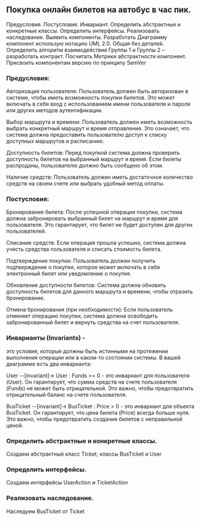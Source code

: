 ## Покупка онлайн билетов на автобус в час пик.
Предусловия.
Постусловия.
Инвариант.
Определить абстрактные и конкретные классы.
Определить интерфейсы.
Реализовать наследование.
Выявить компоненты.
Разработать Диаграмму компонент использую нотацию UML 2.0. Общая без деталей.
Определить алгоритм взаимодействия Группы 1 и Группы 2 – разработать контракт.
Посчитать Метрики абстрактности компонент.
Присвоить компонентам версию по принципу SemVer

### Предусловия:

Авторизация пользователя: Пользователь должен быть авторизован в системе, чтобы иметь возможность покупки билетов. Это может включать в себя вход с использованием имени пользователя и пароля или других методов аутентификации.

Выбор маршрута и времени: Пользователь должен иметь возможность выбрать конкретный маршрут и время отправления. Это означает, что система должна предоставить пользователю доступ к списку доступных маршрутов и расписанию.

Доступность билетов: Перед покупкой система должна проверить доступность билетов на выбранный маршрут и время. Если билеты распроданы, пользователю должно быть сообщено об этом.

Наличие средств: Пользователь должен иметь достаточное количество средств на своем счете или выбрать удобный метод оплаты.

### Постусловия:

Бронирование билета: После успешной операции покупки, система должна забронировать выбранный билет на маршрут и время для пользователя. Это гарантирует, что билет не будет доступен для других пользователей.

Списание средств: Если операция прошла успешно, система должна учесть средства пользователя и списать стоимость билета.

Подтверждение покупки: Пользователь должен получить подтверждение о покупке, которое может включать в себя электронный билет или уведомление о покупке.

Обновление доступности билетов: Система должна обновить доступность билетов для данного маршрута и времени, чтобы отразить бронирование.

Отмена бронирования (при необходимости): Если пользователь отменяет операцию покупки, система должна освободить забронированный билет и вернуть средства на счет пользователя.

### Инварианты (Invariants) - 

это условия, которые должны быть истинными на протяжении выполнения операции или в каком-то состоянии системы. В вашей диаграмме есть два инварианта:

User --[invariant]-> User : Funds >= 0 - это инвариант для пользователя (User). Он гарантирует, что сумма средств на счете пользователя (Funds) не может быть отрицательной. Это важно, чтобы предотвратить отрицательный баланс на счете пользователя.

BusTicket --[invariant]-> BusTicket : Price > 0 - это инвариант для объекта BusTicket. Он гарантирует, что цена билета (Price) всегда больше нуля. Это важно, чтобы предотвратить создание билетов с неправильной ценой.

### Определить абстрактные и конкретные классы.

Создаем абстрактный класс Ticket, классы BusTicket и User

### Определить интерфейсы.

Создаем интерфейсы UserAction и TicketAction

### Реализовать наследование.

Наследуем BusTicket от Ticket
